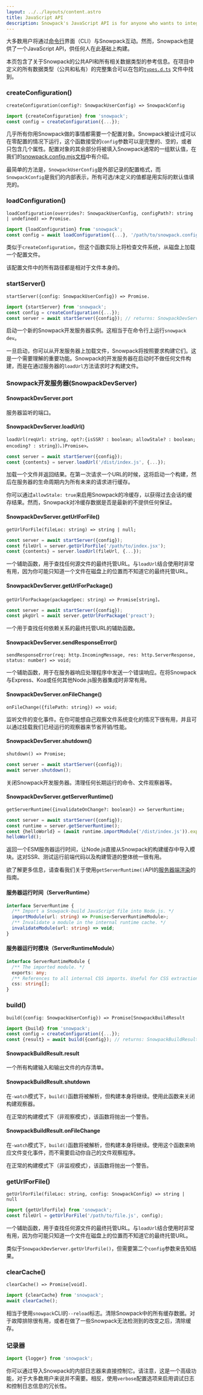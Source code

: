 ```yaml
---
layout: ../../layouts/content.astro
title: JavaScript API
description: Snowpack's JavaScript API is for anyone who wants to integrate with some custom build pipeline or server-side rendering engine.
---
```


大多数用户将通过[命令行](/reference/cli-command-line-interface)界面（CLI）与Snowpack互动。然而，Snowpack也提供了一个JavaScript API，供任何人在此基础上构建。

本页包含了关于Snowpack的公共API和所有相关数据类型的参考信息。在项目中定义的所有数据类型（公共和私有）的完整集合可以在包的[`types.d.ts`](https://unpkg.com/browse/snowpack@3.0.10/lib/types.d.ts) 文件中找到。

### createConfiguration()

`createConfiguration(config?: SnowpackUserConfig) => SnowpackConfig`

```js
import {createConfiguration} from 'snowpack';
const config = createConfiguration({...});
```

几乎所有你用Snowpack做的事情都需要一个配置对象。Snowpack被设计成可以在零配置的情况下运行，这个函数接受的`config`参数可以是完整的、空的，或者只包含几个属性。配置对象的其余部分将被填入Snowpack通常的一组默认值，在我们的[snowpack.config.mjs文档](/reference/configuration)中有介绍。

最简单的方法是，`SnowpackUserConfig`是外部记录的配置格式，而`SnowpackConfig`是我们的内部表示，所有可选/未定义的值都是用实际的默认值填充的。

### loadConfiguration()

`loadConfiguration(overrides?: SnowpackUserConfig, configPath?: string | undefined) => Promise.`

```js
import {loadConfiguration} from 'snowpack';
const config = await loadConfiguration({...}, '/path/to/snowpack.config.mjs');
```

类似于`createConfiguration`，但这个函数实际上将检查文件系统，从磁盘上加载一个配置文件。

该配置文件中的所有路径都是相对于文件本身的。

### startServer()

`startServer({config: SnowpackUserConfig}) => Promise.`

```js
import {startServer} from 'snowpack';
const config = createConfiguration({...});
const server = await startServer({config}); // returns: SnowpackDevServer
```

启动一个新的Snowpack开发服务器实例。这相当于在命令行上运行`snowpack dev`。

一旦启动，你可以从开发服务器上加载文件，Snowpack将按照要求构建它们。这是一个需要理解的重要功能。Snowpack的开发服务器在启动时不做任何文件构建，而是在通过服务器的`loadUrl`方法请求时才构建文件。

### Snowpack开发服务器(SnowpackDevServer)

#### SnowpackDevServer.port

服务器监听的端口。

#### SnowpackDevServer.loadUrl()

`loadUrl(reqUrl: string, opt?:{isSSR? : boolean; allowStale? : boolean; encoding? : string}）。)Promise>。`

```ts
const server = await startServer({config});
const {contents} = server.loadUrl('/dist/index.js', {...});
```

加载一个文件并返回结果。在第一次请求一个URL的时候，这将启动一个构建，然后在服务器的生命周期内为所有未来的请求进行缓存。

你可以通过`allowStale: true`来启用Snowpack的冷缓存，以获得过去会话的缓存结果。然而，Snowpack对冷缓存数据是否是最新的不提供任何保证。

#### SnowpackDevServer.getUrlForFile()

`getUrlForFile(fileLoc: string) => string | null;`

```ts
const server = await startServer({config});
const fileUrl = server.getUrlForFile('/path/to/index.jsx');
const {contents} = server.loadUrl(fileUrl, {...});
```

一个辅助函数，用于查找任何源文件的最终托管URL。与`loadUrl`结合使用时非常有用，因为你可能只知道一个文件在磁盘上的位置而不知道它的最终托管URL。

#### SnowpackDevServer.getUrlForPackage()

`getUrlForPackage(packageSpec: string) => Promise[string]。`

```ts
const server = await startServer({config});
const pkgUrl = await server.getUrlForPackage('preact');
```

一个用于查找任何依赖关系的最终托管URL的辅助函数。

#### SnowpackDevServer.sendResponseError()

`sendResponseError(req: http.IncomingMessage, res: http.ServerResponse, status: number) => void;`

一个辅助函数，用于在服务器响应处理程序中发送一个错误响应。在将Snowpack与Express、Koa或任何其他Node.js服务器集成时非常有用。

#### SnowpackDevServer.onFileChange()

`onFileChange({filePath: string}) => void;`

监听文件的变化事件。在你可能想自己观察文件系统变化的情况下很有用，并且可以通过挂载我们已经运行的观察器来节省开销/性能。

#### SnowpackDevServer.shutdown()

`shutdown() => Promise;`

```ts
const server = await startServer({config});
await server.shutdown();
```

关闭Snowpack开发服务器。清理任何长期运行的命令、文件观察器等。

#### SnowpackDevServer.getServerRuntime()

`getServerRuntime({invalidateOnChange?: boolean}) => ServerRuntime;`

```ts
const server = await startServer({config});
const runtime = server.getServerRuntime();
const {helloWorld} = (await runtime.importModule('/dist/index.js')).exports;
helloWorld();
```

返回一个ESM服务器运行时间，让Node.js直接从Snowpack的构建缓存中导入模块。这对SSR、测试运行前端代码以及构建管道的整体统一很有用。

欲了解更多信息，请查看我们关于使用`getServerRuntime()`API的[服务器端渲染](/guides/server-side-render)的指南。

#### 服务器运行时间（ServerRuntime）

```ts
interface ServerRuntime {
  /** Import a Snowpack-build JavaScript file into Node.js. */
  importModule(url: string) => Promise<ServerRuntimeModule>;
  /** Invalidate a module in the internal runtime cache. */
  invalidateModule(url: string) => void;
}
```

#### 服务器运行时模块（ServerRuntimeModule）

```ts
interface ServerRuntimeModule {
  /** The imported module. */
  exports: any;
  /** References to all internal CSS imports. Useful for CSS extraction. */
  css: string[];
}
```

### build()

`build({config: SnowpackUserConfig}) => Promise[SnowpackBuildResult`

```js
import {build} from 'snowpack';
const config = createConfiguration({...});
const {result} = await build({config}); // returns: SnowpackBuildResult
```

#### SnowpackBuildResult.result

一个所有构建输入和输出文件的内存清单。

#### SnowpackBuildResult.shutdown

在`-watch`模式下，`build()`函数将被解析，但构建本身将继续。使用此函数来关闭构建观察器。

在正常的构建模式下（非观察模式），该函数将抛出一个警告。

#### SnowpackBuildResult.onFileChange

在`-watch`模式下，`build()`函数将被解析，但构建本身将继续。使用这个函数来响应文件变化事件，而不需要启动你自己的文件观察程序。

在正常的构建模式下（非监视模式），该函数将抛出一个警告。

### getUrlForFile()

`getUrlForFile(fileLoc: string, config: SnowpackConfig) => string | null`

```js
import {getUrlForFile} from 'snowpack';
const fileUrl = getUrlForFile('/path/to/file.js', config);
```

一个辅助函数，用于查找任何源文件的最终托管URL。与`loadUrl`结合使用时非常有用，因为你可能只知道一个文件在磁盘上的位置而不知道它的最终托管URL。

类似于`SnowpackDevServer.getUrlForFile()`，但需要第二个`config`参数来告知结果。

### clearCache()

`clearCache() => Promise[void].`

```js
import {clearCache} from 'snowpack';
await clearCache();
```

相当于使用`snowpack`CLI的`--reload`标志。清除Snowpack中的所有缓存数据。对于故障排除很有用，或者在做了一些Snowpack无法检测到的改变之后，清除缓存。

### 记录器

```js
import {logger} from 'snowpack';
```

你可以通过导入Snowpack的内部日志器来直接控制它。请注意，这是一个高级功能，对于大多数用户来说并不需要。相反，使用`verbose`配置选项来启用调试日志和控制日志信息的冗长性。

